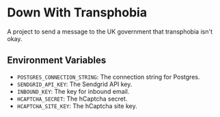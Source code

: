 # Down With Transphobia
A project to send a message to the UK government that transphobia isn't okay.

## Environment Variables
- `POSTGRES_CONNECTION_STRING`: The connection string for Postgres.
- `SENDGRID_API_KEY`: The Sendgrid API key.
- `INBOUND_KEY`: The key for inbound email.
- `HCAPTCHA_SECRET`: The hCaptcha secret.
- `HCAPTCHA_SITE_KEY`: The hCaptcha site key.
